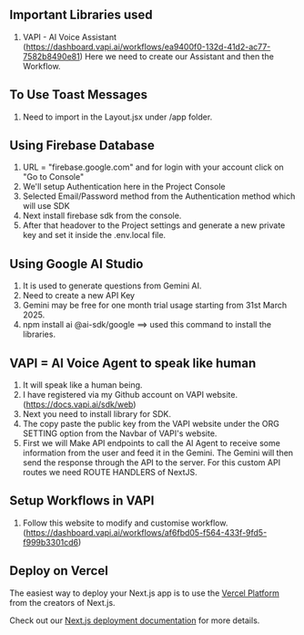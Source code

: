 ## Important Libraries used
1. VAPI - AI Voice Assistant (https://dashboard.vapi.ai/workflows/ea9400f0-132d-41d2-ac77-7582b8490e81)
   Here we need to create our Assistant and then the Workflow.

## To Use Toast Messages
1. Need to import <Toaster /> in the Layout.jsx under /app folder.

## Using Firebase Database
1. URL = "firebase.google.com" and for login with your account click on "Go to Console"
2. We'll setup Authentication here in the Project Console
3. Selected Email/Password method from the Authentication method which will use SDK
4. Next install firebase sdk from the console.
5. After that headover to the Project settings and generate a new private key and set it inside the .env.local file.

## Using Google AI Studio
1. It is used to generate questions from Gemini AI. 
2. Need to create a new API Key
3. Gemini may be free for one month trial usage starting from 31st March 2025.
4. npm install ai @ai-sdk/google   ==> used this command to install the libraries.


## VAPI = AI Voice Agent to speak like human
1. It will speak like a human being.
2. I have registered via my Github account on VAPI website. (https://docs.vapi.ai/sdk/web)
3. Next you need to install library for SDK.
4. The copy paste the public key from the VAPI website under the ORG SETTING option from the Navbar of VAPI's website.
5. First we will Make API endpoints to call the AI Agent to receive some information from the user and feed it in the Gemini. The Gemini will then send the response through the API to the server. For this custom API routes we need ROUTE HANDLERS of NextJS.

## Setup Workflows in VAPI
1. Follow this website to modify and customise workflow. (https://dashboard.vapi.ai/workflows/af6fbd05-f564-433f-9fd5-f999b3301cd6)

## Deploy on Vercel

The easiest way to deploy your Next.js app is to use the [Vercel Platform](https://vercel.com/new?utm_medium=default-template&filter=next.js&utm_source=create-next-app&utm_campaign=create-next-app-readme) from the creators of Next.js.

Check out our [Next.js deployment documentation](https://nextjs.org/docs/app/building-your-application/deploying) for more details.
